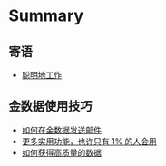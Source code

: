 # Summary

## 寄语
* [聪明地工作](README.md)

## 金数据使用技巧
* [如何在金数据发送邮件](如何在金数据发送邮件.md)
* [更多实用功能，也许只有 1% 的人会用](更多实用功能，也许只有-1-的人会用.md)
* [如何获得高质量的数据](如何获得高质量的数据.md)

